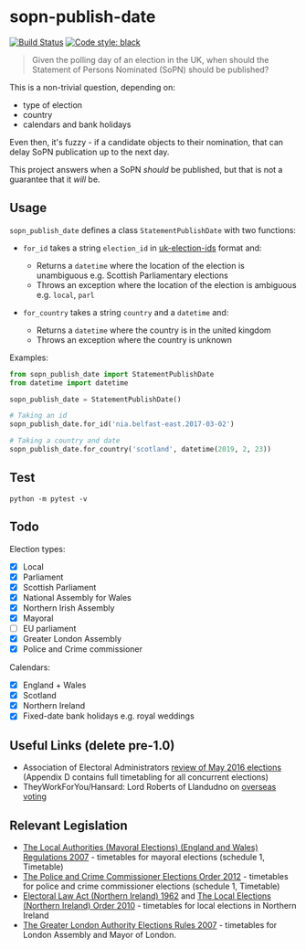 # sopn-publish-date

[![Build Status](https://travis-ci.org/mrwilson/sopn-publish-date.svg?branch=master)](https://travis-ci.org/mrwilson/sopn-publish-date)
[![Code style: black](https://img.shields.io/badge/code%20style-black-000000.svg)](https://github.com/ambv/black)
> Given the polling day of an election in the UK, when should the Statement of Persons Nominated (SoPN) should be published?

This is a non-trivial question, depending on:

- type of election
- country
- calendars and bank holidays

Even then, it's fuzzy - if a candidate objects to their nomination, that can delay SoPN publication up to the next day.

This project answers when a SoPN _should_ be published, but that is not a guarantee that it _will_ be.

## Usage

`sopn_publish_date` defines a class `StatementPublishDate` with two functions:

* `for_id` takes a string `election_id` in [uk-election-ids](https://elections.democracyclub.org.uk/reference_definition/) format and:

    * Returns a `datetime` where the location of the election is unambiguous e.g. Scottish Parliamentary elections
    * Throws an exception where the location of the election is ambiguous e.g. `local`, `parl`
* `for_country` takes a string `country` and a `datetime` and:
    * Returns a `datetime` where the country is in the united kingdom
    * Throws an exception where the country is unknown

Examples:

```python
from sopn_publish_date import StatementPublishDate
from datetime import datetime

sopn_publish_date = StatementPublishDate()

# Taking an id
sopn_publish_date.for_id('nia.belfast-east.2017-03-02')

# Taking a country and date
sopn_publish_date.for_country('scotland', datetime(2019, 2, 23))
```

## Test

`python -m pytest -v`

## Todo

Election types:

 - [x] Local
 - [x] Parliament
 - [x] Scottish Parliament
 - [x] National Assembly for Wales
 - [x] Northern Irish Assembly
 - [x] Mayoral
 - [ ] EU parliament
 - [x] Greater London Assembly
 - [x] Police and Crime commissioner
 
Calendars:
 - [x] England + Wales
 - [x] Scotland
 - [x] Northern Ireland
 - [x] Fixed-date bank holidays e.g. royal weddings

## Useful Links (delete pre-1.0)

 * Association of Electoral Administrators [review of May 2016 elections](https://www.aea-elections.co.uk/wp-content/uploads/2016/09/aea-rep-2016-pushed-to-the-absolute-limit-the-electoral-year-never-to-forget-with-links.pdf) (Appendix D contains full timetabling for all concurrent elections)
 * TheyWorkForYou/Hansard: Lord Roberts of Llandudno on [overseas voting](https://www.theyworkforyou.com/lords/?id=2011-03-02a.1127.0)
 
## Relevant Legislation

 * [The Local Authorities (Mayoral Elections) (England and Wales) Regulations 2007](https://www.legislation.gov.uk/uksi/2007/1024/made) - timetables for mayoral elections (schedule 1, Timetable)
 * [The Police and Crime Commissioner Elections Order 2012](https://www.legislation.gov.uk/uksi/2012/1917/made) - timetables for police and crime commissioner elections (schedule 1, Timetable)
 * [Electoral Law Act (Northern Ireland) 1962](https://www.legislation.gov.uk/apni/1962/14/schedule/5/part/I) and [The Local Elections (Northern Ireland) Order 2010](https://www.legislation.gov.uk/uksi/2010/2977/schedule/1/part/4/made) - timetables for local elections in Northern Ireland
 * [The Greater London Authority Elections Rules 2007](http://www.legislation.gov.uk/uksi/2007/3541/contents/made) - timetables for London Assembly and Mayor of London.
 
 